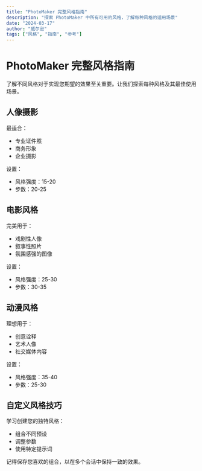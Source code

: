 ```yaml
---
title: "PhotoMaker 完整风格指南"
description: "探索 PhotoMaker 中所有可用的风格，了解每种风格的适用场景"
date: "2024-03-17"
author: "威尔逊"
tags: ["风格", "指南", "参考"]
---
```


# PhotoMaker 完整风格指南

了解不同风格对于实现您期望的效果至关重要。让我们探索每种风格及其最佳使用场景。

## 人像摄影

最适合：
- 专业证件照
- 商务形象
- 企业摄影

设置：
- 风格强度：15-20
- 步数：20-25

## 电影风格

完美用于：
- 戏剧性人像
- 叙事性照片
- 氛围感强的图像

设置：
- 风格强度：25-30
- 步数：30-35

## 动漫风格

理想用于：
- 创意诠释
- 艺术人像
- 社交媒体内容

设置：
- 风格强度：35-40
- 步数：25-30

## 自定义风格技巧

学习创建您的独特风格：
- 组合不同预设
- 调整参数
- 使用特定提示词

记得保存您喜欢的组合，以在多个会话中保持一致的效果。
